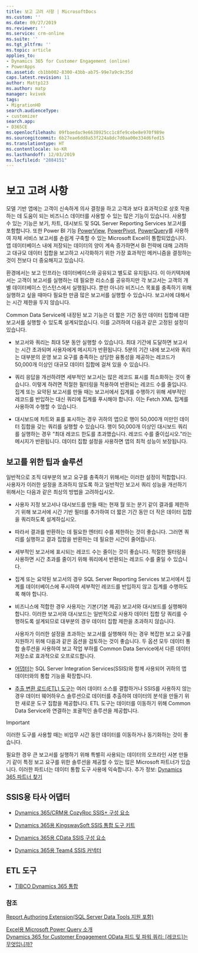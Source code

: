 ```yaml
---
title: 보고 고려 사항 | MicrosoftDocs
ms.custom: ''
ms.date: 09/27/2019
ms.reviewer: ''
ms.service: crm-online
ms.suite: ''
ms.tgt_pltfrm: ''
ms.topic: article
applies_to:
- Dynamics 365 for Customer Engagement (online)
- PowerApps
ms.assetid: cb1bb002-8300-43bb-ab75-99e7a9c9c35d
caps.latest.revision: 11
author: Mattp123
ms.author: matp
manager: kvivek
tags:
- MigrationHO
search.audienceType:
- customizer
search.app:
- D365CE
ms.openlocfilehash: 09fbaedac9e6638925cc1c8fe9cebe8e970f989e
ms.sourcegitcommit: 6b27eae6dd8a53f224a8dc7d0aa00e334d6fed15
ms.translationtype: HT
ms.contentlocale: ko-KR
ms.lasthandoff: 12/03/2019
ms.locfileid: "2884151"
---
```

# <a name="reporting-considerations"></a>보고 고려 사항

모델 기반 앱에는 고객이 신속하게 의사 결정을 하고 고객과 보다 효과적으로 상호 작용하는 데 도움이 되는 비즈니스 데이터를 사용할 수 있는 많은 기능이 있습니다.  사용할 수 있는 기능은 보기, 차트, 대시보드 및 SQL Server Reporting Services 보고서를 포함합니다. 또한 Power BI 기능 [PowerView](https://support.office.com/article/power-view-overview-and-learning-5380e429-3ee0-4be2-97b7-64d7930020b6), [PowerPivot](https://support.office.com/article/power-pivot-overview-and-learning-f9001958-7901-4caa-ad80-028a6d2432ed), [PowerQuery](https://support.office.com/article/power-query-overview-and-learning-ed614c81-4b00-4291-bd3a-55d80767f81d)를 사용하여 자체 서비스 보고서를 손쉽게 구축할 수 있는 Microsoft Excel이 통합되었습니다. 앱 데이터베이스 내에 저장되는 데이터의 양이 계속 증가하면서 BI 전략에 대해 고려하고 대규모 데이터 집합을 보고하고 시각화하기 위한 가장 효과적인 메커니즘을 결정하는 것이 전보다 더 중요해지고 있습니다.  
  
 환경에서는 보고 인프라는 데이터베이스와 공유되고 별도로 유지됩니다. 이 아키텍처에서는 고객이 보고서를 실행하는 데 필요한 리소스를 공유하지만 각 보고서는 고객의 개별 데이터베이스 인스턴스에서 실행됩니다.  뿐만 아니라 비즈니스 목표를 충족하기 위해 실행하고 싶을 때마다 필요한 만큼 많은 보고서를 실행할 수 있습니다.  보고서에 대해서는 시간 제한을 두지 않습니다.  
  
 Common Data Service에 내장된 보고 기능은 더 짧은 기간 동안 데이터 집합에 대한 보고서를 실행할 수 있도록 설계되었습니다. 이를 고려하여 다음과 같은 고정된 설정이 있습니다.  
  
- 보고서와 쿼리는 최대 5분 동안 실행할 수 있습니다. 최대 기간에 도달하면 보고서는 시간 초과되며 사용자에게 메시지가 반환됩니다. 5분의 기간 내에 보고서와 쿼리는 대부분의 운영 보고 요구를 충족하는 상당한 융통성을 제공하는 레코드가 50,000개 이상인 대규모 데이터 집합에 걸쳐 있을 수 있습니다.  
  
- 쿼리 응답을 개선하려면 세부적인 보고서는 많은 레코드 표시를 최소화하는 것이 좋습니다. 이렇게 하려면 적절한 필터링을 적용하여 반환되는 레코드 수를 줄입니다. 집계 또는 요약된 보고서를 만들 때는 보고서에서 집계를 수행하기 위해 세부적인 레코드를 반입하는 대신 쿼리에 집계를 푸시해야 합니다.  이는 Fetch XML 집계를 사용하여 수행할 수 있습니다. <!-- More information: [Use FetchXML aggregation](../developer/use-fetchxml-aggregation.md)  -->
  
- 대시보드에 차트와 표를 표시하는 경우 귀하의 앱으로 행이 50,000개 미만인 데이터 집합을 갖는 쿼리를 실행할 수 있습니다. 행이 50,000개 이상인 대시보드 쿼리를 실행하는 경우 “최대 레코드 한도를 초과했습니다. 레코드 수를 줄이십시오.”라는 메시지가 반환됩니다.  데이터 집합 설정을 사용하면 앱의 최적 성능이 보장됩니다.  
 
  
<a name="BKMK_ReportTips"></a>   
## <a name="tips-and-solutions-for-reporting"></a>보고를 위한 팁과 솔루션  
 일반적으로 조직 대부분의 보고 요구를 충족하기 위해서는 이러한 설정이 적합합니다. 사용자가 이러한 설정을 초과하지 않도록 하고 일반적인 보고서 쿼리 성능을 개선하기 위해서는 다음과 같은 최상의 방법을 고려하십시오.  
  
- 사용자 지정 보고서나 대시보드를 만들 때는 현재 월 또는 분기 같이 결과를 제한하기 위해 보고서에 시간 기반 필터를 추가하여 더 짧은 기간 동안 더 작은 데이터 집합을 쿼리하도록 설계하십시오.  
  
- 따라서 결과를 반환하는 데 필요한 엔터티 수를 제한하는 것이 좋습니다. 그러면 쿼리를 실행하고 결과 집합을 반환하는 데 필요한 시간이 줄어듭니다.  
  
- 세부적인 보고서에 표시되는 레코드 수는 줄이는 것이 좋습니다. 적절한 필터링을 사용하면 시간 초과를 줄이기 위해 쿼리에서 반환되는 레코드 수를 줄일 수 있습니다.  
  
- 집계 또는 요약된 보고서의 경우 SQL Server Reporting Services 보고서에서 집계를 데이터베이스에 푸시하여 세부적인 레코드를 반입하지 않고 집계를 수행하도록 해야 합니다.  
  
- 비즈니스에 적합한 경우 사용자는 기본(기본 제공) 보고서와 대시보드를 실행해야 합니다. 이러한 보고서와 대시보드는 일반적으로 사용자 데이터 집합 당 쿼리를 수행하도록 설계되므로 대부분의 경우 데이터 집합 제한을 초과하지 않습니다.  
  
  사용자가 이러한 설정을 초과하는 보고서를 실행해야 하는 경우 복잡한 보고 요구를 지원하기 위해 다음과 같은 옵션을 검토하는 것이 좋습니다. 두 옵션 모두 데이터 통합 솔루션을 사용하여 보고 작업 부하를 Common Data Service에서 다른 데이터 저장소로 효과적으로 오프로드합니다.  
  
- [어댑터](reporting-considerations.md#BKMK_ThirdPartyAdapt)는 SQL Server Integration Services(SSIS)와 함께 사용되어 귀하의 앱 데이터와의 통합 기능을 확장합니다.  
  
- [추출 변환 로드(ETL) 도구](reporting-considerations.md#BKMK_ETL)는 여러 데이터 소스를 결합하거나 SSIS를 사용하지 않는 경우 데이터 웨어하우스 솔루션으로 데이터를 추출하여 데이터의 분석을 만들기 위한 새로운 도구 집합을 제공합니다. ETL 도구는 데이터를 이동하기 위해 Common Data Service와 연결하는 포괄적인 솔루션을 제공합니다.  
  
> [!IMPORTANT]
>  이러한 도구를 사용할 때는 비업무 시간 동안 데이터를 이동하거나 동기화하는 것이 좋습니다.  
  
 필요한 경우 큰 보고서를 실행하기 위해 특별히 사용되는 데이터의 오프라인 사본 만들기 같이 특정 보고 요구를 위한 솔루션을 제공할 수 있는 많은 Microsoft 파트너가 있습니다.  이러한 파트너는 데이터 통합 도구 사용에 익숙합니다. 추가 정보: [Dynamics 365 파트너 찾기](https://dynamics.microsoft.com/partners/find-a-partner/)  
  
<a name="BKMK_ThirdPartyAdapt"></a>   
## <a name="third-party-adapters-for-ssis"></a>SSIS용 타사 어댑터  
  
-   [Dynamics 365/CRM용 CozyRoc SSIS+ 구성 요소](https://www.cozyroc.com/ssis/dynamics-crm)  
  
-   [Dynamics 365용 KingswaySoft SSIS 통합 도구 키트](https://www.kingswaysoft.com/products/ssis-integration-toolkit-for-microsoft-dynamics-365)  
  
-   [Dynamics 365용 CData SSIS 구성 요소](https://www.cdata.com/ssis/components/)  
  
-   [Dynamics 365용 Team4 SSIS 커넥터](https://www.team4.de/microsoft-dynamics-365-crm/)  
  
<!--    [PragmaticWorks TaskFactory SSIS Source/Destination for Dynamics CRM](https://pragmaticworks.com/Products/Task-Factory/Features/DynamicsCRMSource.aspx)  -->
  
<a name="BKMK_ETL"></a>   
## <a name="etl-tools"></a>ETL 도구  
  
-   [TIBCO Dynamics 365 통합](https://www.tibco.com/solutions/microsoft-dynamics-365-integration)  <br />
  
<!--   [Productivity tools from Informatica](https://community.informatica.com/community/search.jspa?peopleEnabled=true&userID=&containerType=14&container=2002&spotlight=true&resultTypes=solution&q=dynamics+CRM)  -->
  
### <a name="see-also"></a>참조  
 [Report Authoring Extension(SQL Server Data Tools 지원 포함)](https://www.microsoft.com/download/details.aspx?id=45013) <br />
  
 [Excel용 Microsoft Power Query 소개](https://office.microsoft.com/en-ca/excel-help/introduction-to-microsoft-power-query-for-excel-HA104003940.aspx?CTT=5&origin=HA104003813)   <br />
 [Dynamics 365 for Customer Engagement OData 피드 및 파워 쿼리: [레코드]는 무엇입니까?](https://community.dynamics.com/crm/b/survivingcrm/archive/2014/02/16/dynamics-crm-odata-feeds-and-power-query-what-s-the-record.aspx)   <br />
 

